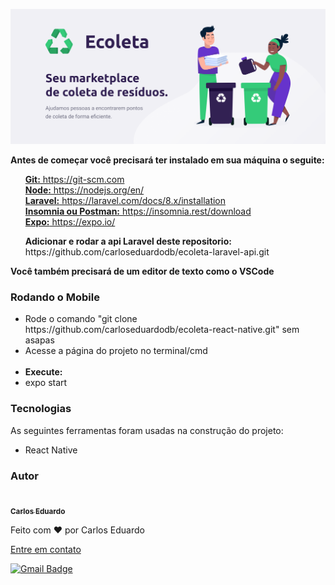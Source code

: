 ![SignUp Mobile](https://raw.githubusercontent.com/carloseduardodb/ecoleta-laravel-api/main/resources/assets/banner.png)

<p style="font-weight: bold">Antes de começar você precisará ter instalado em sua máquina o seguite:</p>
<ul>
    <a href="https://git-scm.com"><span style="font-weight: bold">Git:</span> https://git-scm.com</a>    
    <br>    
    <a href="https://nodejs.org/en/"><span style="font-weight: bold">Node:</span> https://nodejs.org/en/</a>
    <br>
    <a href="https://laravel.com/docs/8.x/installation"><span style="font-weight: bold">Laravel:</span> https://laravel.com/docs/8.x/installation</a>
    <br>
    <a href="https://laravel.com/docs/8.x/installation"><span style="font-weight: bold">Insomnia ou Postman:</span> https://insomnia.rest/download</a> 
    <br>
    <a href="https://expo.io/"><span style="font-weight: bold">Expo:</span> https://expo.io/</a> 
    <br>
    <p><span style="font-weight: bold">Adicionar e rodar a api Laravel deste repositorio:</span> https://github.com/carloseduardodb/ecoleta-laravel-api.git</p> 
</ul>

<p style="font-weight: bold">Você também precisará de um editor de texto como o VSCode</p>

### Rodando o Mobile

<ul>
    <li>Rode o comando "git clone https://github.com/carloseduardodb/ecoleta-react-native.git" sem asapas</li>
    <li>Acesse a página do projeto no terminal/cmd</li>
    <br />
    <li style="font-weight: bold">Execute:</li>
    <li>expo start</li>
</ul>

### Tecnologias

<p>As seguintes ferramentas foram usadas na construção do projeto:</p>
<ul>
    <li>React Native</li>
</ul>

### Autor

<a href="">
 <img style="border-radius: 50%;" src="https://avatars.githubusercontent.com/u/50811913?s=460&u=e1c04894465fe053a294c52018828a33e47d1dd4&v=4" width="100px;" alt=""/>
 <br />
 <sub><b>Carlos Eduardo</b></sub></a>


Feito com ❤️ por Carlos Eduardo

<a href="mailto:carloseduardodiasbatista@gmail.com">Entre em contato</a>

[![Gmail Badge](https://img.shields.io/badge/-carloseduardodiasbatista@gmail.com-c14438?style=flat-square&logo=Gmail&logoColor=white&link=mailto:carloseduardodiasbatista@gmail.com)](mailto:carloseduardodiasbatista@gmail.com)